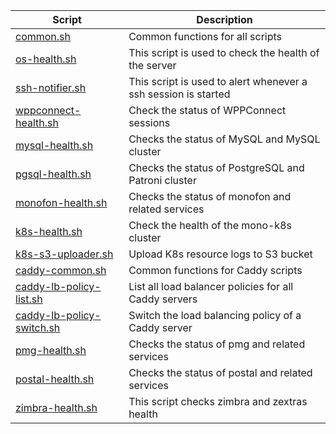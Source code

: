 | Script | Description |
|--|--|
| [common.sh](https://github.com/monobilisim/mono.sh/blob/main/scripts/common.sh) | Common functions for all scripts |
| [os-health.sh](https://github.com/monobilisim/mono.sh/blob/main/scripts/os-health.sh) | This script is used to check the health of the server |
| [ssh-notifier.sh](https://github.com/monobilisim/mono.sh/blob/main/scripts/ssh-notifier.sh) | This script is used to alert whenever a ssh session is started |
| [wppconnect-health.sh](https://github.com/monobilisim/mono.sh/blob/main/scripts/wppconnect-health.sh) | Check the status of WPPConnect sessions |
| [mysql-health.sh](https://github.com/monobilisim/mono.sh/blob/main/scripts/mysql-health.sh) | Checks the status of MySQL and MySQL cluster |
| [pgsql-health.sh](https://github.com/monobilisim/mono.sh/blob/main/scripts/pgsql-health.sh) | Checks the status of PostgreSQL and Patroni cluster |
| [monofon-health.sh](https://github.com/monobilisim/mono.sh/blob/main/scripts/monofon-health.sh) | Checks the status of monofon and related services |
| [k8s-health.sh](https://github.com/monobilisim/mono.sh/blob/main/scripts/k8s-health.sh) | Check the health of the mono-k8s cluster |
| [k8s-s3-uploader.sh](https://github.com/monobilisim/mono.sh/blob/main/scripts/k8s-s3-uploader.sh) | Upload K8s resource logs to S3 bucket |
| [caddy-common.sh](https://github.com/monobilisim/mono.sh/blob/main/scripts/caddy-common.sh) | Common functions for Caddy scripts |
| [caddy-lb-policy-list.sh](https://github.com/monobilisim/mono.sh/blob/main/scripts/caddy-lb-policy-list.sh) | List all load balancer policies for all Caddy servers |
| [caddy-lb-policy-switch.sh](https://github.com/monobilisim/mono.sh/blob/main/scripts/caddy-lb-policy-switch.sh) | Switch the load balancing policy of a Caddy server |
| [pmg-health.sh](https://github.com/monobilisim/mono.sh/blob/main/scripts/pmg-health.sh) | Checks the status of pmg and related services |
| [postal-health.sh](https://github.com/monobilisim/mono.sh/blob/main/scripts/postal-health.sh) | Checks the status of postal and related services |
| [zimbra-health.sh](https://github.com/monobilisim/mono.sh/blob/main/scripts/zimbra-health.sh) | This script checks zimbra and zextras health |
